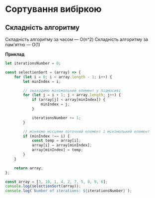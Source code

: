 # Сортування вибіркою

## Складність алгоритму

Складність алгоритму за часом — O(n^2)
Складність алгоритму за пам'яттю — O(1)

**Приклад**

```js
let iterationsNumber = 0;

const selectionSort = (array) => {
    for (let i = 0; i < array.length - 1; i++) {
        let minIndex = i;

        // знаходимо мінімальний елемент у підмасиві
        for (let j = i + 1; j < array.length; j++) {
            if (array[j] < array[minIndex]) {
                minIndex = j;
            }

            iterationsNumber += 1;
        }

        // міняємо місцями поточний елемент і мінімальний елемент
        if (minIndex !== i) {
            const temp = array[i];
            array[i] = array[minIndex];
            array[minIndex] = temp;
        }
    }

    return array;
};

const array = [3, 10, 1, 4, 2, 7, 5, 8, 9, 6];
console.log(selectionSort(array));
console.log(`Number of iterations: ${iterationsNumber}`);
```
